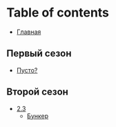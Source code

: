 # Table of contents

* [Главная](README.md)

## Первый сезон <a href="#one" id="one"></a>

* [Пусто?](one/pusto.md)

## Второй сезон <a href="#two" id="two"></a>

* [2.3](two/2.3/README.md)
  * [Бункер](two/2.3/bunker.md)
